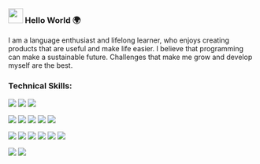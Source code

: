 ### <img src="https://raw.githubusercontent.com/MartinHeinz/MartinHeinz/master/wave.gif" width="30px"> Hello World 🌍

I am a language enthusiast and lifelong learner, who enjoys creating products that are useful and make life easier. 
I believe that programming can make a sustainable future. Challenges that make me grow and develop myself are the best.

### Technical Skills:

![](https://img.shields.io/badge/BACKEND-Node.js/Express-informational?style=flat&logo=data:image/svg%2bxml;base64,<BASE64_DATA>)
![](https://img.shields.io/badge/BACKEND-REST-informational?style=flat&logo=data:image/svg%2bxml;base64,<BASE64_DATA>)
![](https://img.shields.io/badge/BACKEND-MongoDB/PostgreSQL-informational?style=flat&logo=data:image/svg%2bxml;base64,<BASE64_DATA>)

![](https://img.shields.io/badge/FRONTEND-REACT-informational?style=flat&logo=<LOGO_NAME>&logoColor=white&color=2bbc8a)
![](https://img.shields.io/badge/FRONTEND-REDUX-informational?style=flat&logo=<LOGO_NAME>&logoColor=white&color=2bbc8a)
![](https://img.shields.io/badge/FRONTEND-HTML-informational?style=flat&logo=<LOGO_NAME>&logoColor=white&color=2bbc8a)
![](https://img.shields.io/badge/FRONTEND-jQuery/Bootstrap-informational?style=flat&logo=<LOGO_NAME>&logoColor=white&color=2bbc8a)
![](https://img.shields.io/badge/FRONTEND-CSS/SASS/Material-ui-informational?style=flat&logo=<LOGO_NAME>&logoColor=white&color=2bbc8a)

![](https://img.shields.io/badge/TOOLS-VisualStudioCode-informational?style=flat&logo=data:image/svg%2bxml;base64,<BASE64_DATA>)
![](https://img.shields.io/badge/TOOLS-Handlebars/Pug-informational?style=flat&logo=data:image/svg%2bxml;base64,<BASE64_DATA>)
![](https://img.shields.io/badge/TOOLS-Mocha/Jest-informational?style=flat&logo=data:image/svg%2bxml;base64,<BASE64_DATA>)
![](https://img.shields.io/badge/TOOLS-Docker-informational?style=flat&logo=data:image/svg%2bxml;base64,<BASE64_DATA>)
![](https://img.shields.io/badge/TOOLS-Git-informational?style=flat&logo=data:image/svg%2bxml;base64,<BASE64_DATA>)
![](https://img.shields.io/badge/TOOLS-VSCode-informational?style=flat&logo=<LOGO_NAME>&logoColor=white&color=red)

![](https://img.shields.io/badge/METHODS-TDD-informational?style=flat&logo=<LOGO_NAME>&logoColor=white&color=red)
![](https://img.shields.io/badge/METHODS-Agile-informational?style=flat&logo=<LOGO_NAME>&logoColor=white&color=red)


